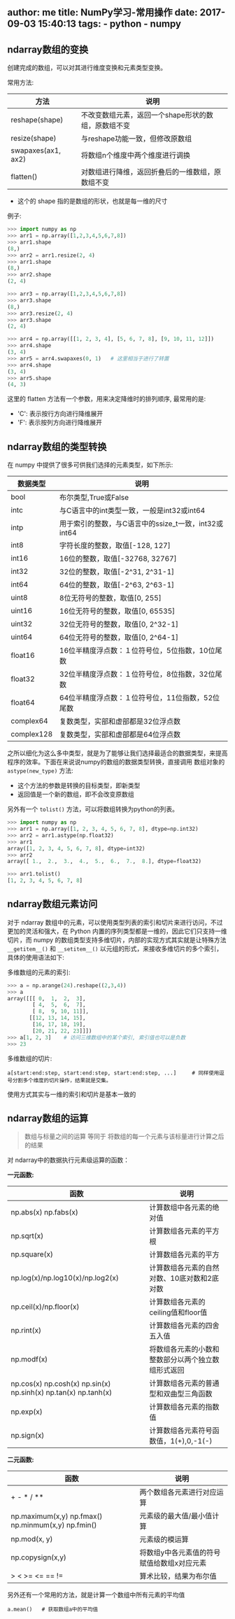 author: me
title: NumPy学习-常用操作
date: 2017-09-03 15:40:13
tags:
    - python
    - numpy
---

## ndarray数组的变换

创建完成的数组，可以对其进行维度变换和元素类型变换。

常用方法:

|方法|说明|
|---|---|
|reshape(shape)|不改变数组元素，返回一个shape形状的数组，原数组不变|
|resize(shape)|与reshape功能一致，但修改原数组|
|swapaxes(ax1, ax2)|将数组n个维度中两个维度进行调换|
|flatten()|对数组进行降维，返回折叠后的一维数组，原数组不变|

- 这个的 shape 指的是数组的形状，也就是每一维的尺寸

例子:

```python
>>> import numpy as np
>>> arr1 = np.array([1,2,3,4,5,6,7,8])
>>> arr1.shape
(8,)
>>> arr2 = arr1.resize(2, 4)
>>> arr1.shape
(8,)
>>> arr2.shape
(2, 4)

>>> arr3 = np.array([1,2,3,4,5,6,7,8])
>>> arr3.shape
(8,)
>>> arr3.resize(2, 4)
>>> arr3.shape
(2, 4)

>>> arr4 = np.array([[1, 2, 3, 4], [5, 6, 7, 8], [9, 10, 11, 12]])
>>> arr4.shape
(3, 4)
>>> arr5 = arr4.swapaxes(0, 1)   # 这里相当于进行了转置
>>> arr4.shape
(3, 4)
>>> arr5.shape
(4, 3)
```

这里的 flatten 方法有一个参数，用来决定降维时的排列顺序, 最常用的是:

- 'C': 表示按行方向进行降维展开
- 'F': 表示按列方向进行降维展开

## ndarray数组的类型转换

在 numpy 中提供了很多可供我们选择的元素类型，如下所示:

|数据类型|说明|
|---|---|
|bool|布尔类型,True或False|
|intc|与C语言中的int类型一致，一般是int32或int64|
|intp|用于索引的整数，与C语言中的ssize_t一致，int32或int64|
|int8|字符长度的整数，取值[-128, 127]|
|int16|16位的整数，取值[-32768, 32767]|
|int32|32位的整数，取值[-2^31, 2^31-1]|
|int64|64位的整数，取值[-2^63, 2^63-1]|
|uint8|8位无符号的整数，取值[0, 255]|
|uint16|16位无符号的整数，取值[0, 65535]|
|uint32|32位无符号的整数，取值[0, 2^32-1]|
|uint64|64位无符号的整数，取值[0, 2^64-1]|
|float16|16位半精度浮点数：１位符号位，5位指数，10位尾数|
|float32|32位半精度浮点数：１位符号位，8位指数，32位尾数|
|float64|64位半精度浮点数：１位符号位，11位指数，52位尾数|
|complex64|复数类型，实部和虚部都是32位浮点数|
|complex128|复数类型，实部和虚部都是64位浮点数|

之所以细化为这么多中类型，就是为了能够让我们选择最适合的数据类型，来提高程序的效率。下面在来说说numpy的数组的数据类型转换，直接调用 数组对象的 `astype(new_type)` 方法:

- 这个方法的参数是转换的目标类型，即新类型
- 返回值是一个新的数组，即不会改变原数组

另外有一个 `tolist()` 方法，可以将数组转换为python的列表。

```python
>>> import numpy as np
>>> arr1 = np.array([1, 2, 3, 4, 5, 6, 7, 8], dtype=np.int32)
>>> arr2 = arr1.astype(np.float32)
>>> arr1
array([1, 2, 3, 4, 5, 6, 7, 8], dtype=int32)
>>> arr2
array([ 1.,  2.,  3.,  4.,  5.,  6.,  7.,  8.], dtype=float32)

>>> arr1.tolist()
[1, 2, 3, 4, 5, 6, 7, 8]
```

## ndarray数组元素访问

对于 ndarray 数组中的元素，可以使用类型列表的索引和切片来进行访问，不过更加的灵活和强大，在 Python 内置的序列类型都是一维的，因此它们只支持一维切片，而 numpy 的数组类型支持多维切片，内部的实现方式其实就是让特殊方法`__getitem__()` 和 `__setitem__()` 以元组的形式，来接收多维切片的多个索引，具体的使用语法如下:


多维数组的元素的索引:

```python
>>> a = np.arange(24).reshape((2,3,4))
>>> a 
array([[[ 0,  1,  2,  3],
        [ 4,  5,  6,  7],
        [ 8,  9, 10, 11]],
       [[12, 13, 14, 15],
        [16, 17, 18, 19],
        [20, 21, 22, 23]]])
>>> a[1, 2, 3]    # 访问三维数组中的某个索引, 索引值也可以是负数
>>> 23
```

多维数组的切片:

```
a[start:end:step, start:end:step, start:end:step, ...]     # 同样使用逗号分割多个维度的切片操作，结果就是交集。
```

使用方式其实与一维的索引和切片是基本一致的

## ndarray数组的运算

> 数组与标量之间的运算 等同于 将数组的每一个元素与该标量进行计算之后的结果

对 ndarray中的数据执行元素级运算的函数：

**一元函数:**

|函数|说明|
|---|---|
|np.abs(x)  np.fabs(x)|计算数组中各元素的绝对值|
|np.sqrt(x)|计算数组各元素的平方根|
|np.square(x)|计算数组各元素的平方|
|np.log(x)/np.log10(x)/np.log2(x)|计算数组各元素的自然对数、10底对数和2底对数|
|np.ceil(x)/np.floor(x)|计算数组各元素的ceiling值和floor值|
|np.rint(x)|计算数组各元素的四舍五入值|
|np.modf(x)|将数组各元素的小数和整数部分以两个独立数组形式返回|
|np.cos(x) np.cosh(x) np.sin(x) np.sinh(x) np.tan(x) np.tanh(x)|计算数组各元素的普通型和双曲型三角函数|
|np.exp(x)|计算数组各元素的指数值|
|np.sign(x)|计算数组各元素符号函数值，1(+),0,-1(-)|

**二元函数:**

|函数|说明|
|---|---|
|+ - * / **|两个数组各元素进行对应运算|
|np.maximum(x,y)  np.fmax() np.minmum(x,y) np.fmin()|元素级的最大值/最小值计算|
|np.mod(x, y)|元素级的模运算|
|np.copysign(x,y)|将数组y中各元素值的符号赋值给数组x对应元素|
|> < >= <= == !=|算术比较，结果为布尔值|


另外还有一个常用的方法，就是计算一个数组中所有元素的平均值

```
a.mean()   # 获取数组a中的平均值
```

